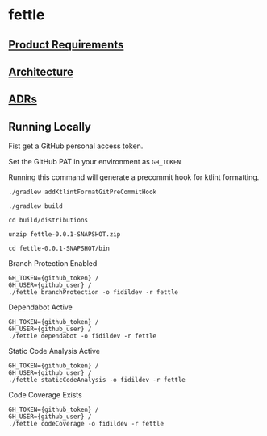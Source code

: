 # fettle

## [Product Requirements](./doc/prd.md)

## [Architecture](./doc/architecture.md)

## [ADRs](https://fidildev.github.io/fettle/doc/adr/index.html)

## Running Locally

Fist get a GitHub personal access token.

Set the GitHub PAT in your environment as `GH_TOKEN`

Running this command will generate a precommit hook for ktlint formatting.

```shell
./gradlew addKtlintFormatGitPreCommitHook
```

```shell
./gradlew build
```

```shell
cd build/distributions
```

```shell
unzip fettle-0.0.1-SNAPSHOT.zip
```

```shell
cd fettle-0.0.1-SNAPSHOT/bin
```

Branch Protection Enabled
```shell
GH_TOKEN={github_token} /
GH_USER={github_user} /
./fettle branchProtection -o fidildev -r fettle
```

Dependabot Active

```shell
GH_TOKEN={github_token} /
GH_USER={github_user} /
./fettle dependabot -o fidildev -r fettle
```

Static Code Analysis Active

```shell
GH_TOKEN={github_token} /
GH_USER={github_user} /
./fettle staticCodeAnalysis -o fidildev -r fettle
```

Code Coverage Exists

```shell
GH_TOKEN={github_token} /
GH_USER={github_user} /
./fettle codeCoverage -o fidildev -r fettle
```